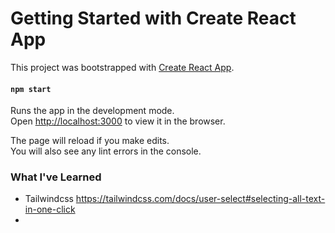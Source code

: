 # Getting Started with Create React App

This project was bootstrapped with [Create React App](https://github.com/facebook/create-react-app).


#### `npm start`

Runs the app in the development mode.\
Open [http://localhost:3000](http://localhost:3000) to view it in the browser.

The page will reload if you make edits.\
You will also see any lint errors in the console.

### What I've Learned
- Tailwindcss https://tailwindcss.com/docs/user-select#selecting-all-text-in-one-click
- 

